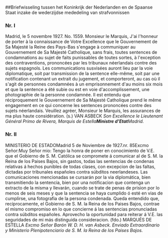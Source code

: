 <meta http-equiv='Content-Type' content='text/html; charset=utf-8' />

##Briefwisseling tussen het Koninkrijk der Nederlanden en de Spaanse Staat inzake de wederzijdse mededeling van strafvonnissen

### Nr.  I  

Madrid, le 5 novembre 1927. No. 1559. Monsieur le Marquis, J'ai l'honneur de porter à la connaissance de Votre Excellence que le Gouvernement de Sa Majesté la Reine des Pays-Bas s'engage à communiquer au Gouvernement de Sa Majesté Catholique, sans frais, toutes sentences de condamnations au sujet de faits punissables de toutes sortes, à l'exception des contraventions, prononcées par les tribunaux néerlandais contre des sujets espagnols. Les communications susvisées auront lieu par la voie diplomatique, soit par transmission de la sentence elle-même, soit par une notification contenant un extrait du jugement, et comporteront, au cas où il s'agit de personnes condamnées à un emprisonnement d'au moins six mois et que la sentence a été subie ou est en voie d'accomplissement, une photographie de la personne condamnée. Il est entendu que réciproquement le Gouvernement de Sa Majesté Catholique prend le même engagement en ce qui concerne les sentences prononcées contre des sujets néerlandais. Veuillez agréer, Monsieur le Marquis, les assurances de ma plus haute considération. (s.) VAN ASBECK  *Son Excellence*   *le Lieutenant Général Primo de Rivera, Marquis de Estella**Ministre d'Etat**Madrid.*    

### Nr.  II  

MINISTERIO DE ESTADOMadrid 5 de Noviembre de 1927.nr. 85Excmo Señor:Muy Señor mio: Tengo la honra de poner en conocimiento de V.E. que el Gobierno de S. M. Católica se compromete á comunicar al de S. M. la Reina de los Paises Bajos, sin gastos, todas las sentencias de condenas relativas á hechos punibles de todas clases, con excepcion de las faltas, dictadas por tribunales españoles contra súbditos neerlandeses. Las comunicaciones mencionadas se cursarán por la via diplomática, bien transmitiendo la sentencia, bien por una notificacion que contenga un extracto de la misma y llevarán, cuando se trate de penas de prision por lo menos de seis meses y que la sentencia se haya cumplido ó esté en vias de cumplirse, una fotografia de la persona condenada. Queda entendido que, recíprocamente, el Gobierno de S. M. la Reina de los Paises Bajos, contrae el mismo compromiso en lo que concierne á las sentencias pronunciadas contra súbditos españoles. Aprovecho la oportunidad para reiterar á V.E. las seguridades de mi más distinguida consideracion. (fdo.) MARQUÉS DE ESTELLA  *Excmo Señor Barón W. D. H. van Asbeck.*   *Enviado Extraordinario y Ministerio Plenipotenciario de S. M. la*  *Reina de los Paises Bajos.*  

